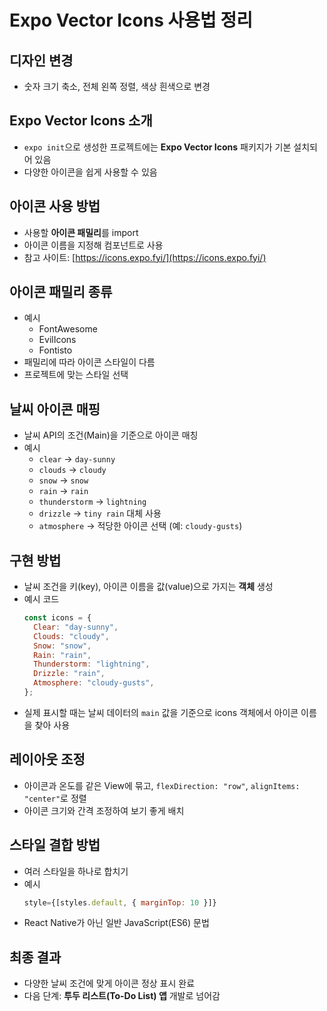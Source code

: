 # Expo Vector Icons 사용법 정리

## 디자인 변경
- 숫자 크기 축소, 전체 왼쪽 정렬, 색상 흰색으로 변경

## Expo Vector Icons 소개
- `expo init`으로 생성한 프로젝트에는 **Expo Vector Icons** 패키지가 기본 설치되어 있음
- 다양한 아이콘을 쉽게 사용할 수 있음

## 아이콘 사용 방법
- 사용할 **아이콘 패밀리**를 import
- 아이콘 이름을 지정해 컴포넌트로 사용
- 참고 사이트: [https://icons.expo.fyi/](https://icons.expo.fyi/)

## 아이콘 패밀리 종류
- 예시
  - FontAwesome
  - EvilIcons
  - Fontisto
- 패밀리에 따라 아이콘 스타일이 다름
- 프로젝트에 맞는 스타일 선택

## 날씨 아이콘 매핑
- 날씨 API의 조건(Main)을 기준으로 아이콘 매칭
- 예시
  - `clear` → `day-sunny`
  - `clouds` → `cloudy`
  - `snow` → `snow`
  - `rain` → `rain`
  - `thunderstorm` → `lightning`
  - `drizzle` → `tiny rain` 대체 사용
  - `atmosphere` → 적당한 아이콘 선택 (예: `cloudy-gusts`)

## 구현 방법
- 날씨 조건을 키(key), 아이콘 이름을 값(value)으로 가지는 **객체** 생성
- 예시 코드
  ```javascript
  const icons = {
    Clear: "day-sunny",
    Clouds: "cloudy",
    Snow: "snow",
    Rain: "rain",
    Thunderstorm: "lightning",
    Drizzle: "rain",
    Atmosphere: "cloudy-gusts",
  };
  ```
- 실제 표시할 때는 날씨 데이터의 `main` 값을 기준으로 icons 객체에서 아이콘 이름을 찾아 사용

## 레이아웃 조정
- 아이콘과 온도를 같은 View에 묶고, `flexDirection: "row"`, `alignItems: "center"`로 정렬
- 아이콘 크기와 간격 조정하여 보기 좋게 배치

## 스타일 결합 방법
- 여러 스타일을 하나로 합치기
- 예시
  ```javascript
  style={[styles.default, { marginTop: 10 }]}
  ```
- React Native가 아닌 일반 JavaScript(ES6) 문법

## 최종 결과
- 다양한 날씨 조건에 맞게 아이콘 정상 표시 완료
- 다음 단계: **투두 리스트(To-Do List) 앱** 개발로 넘어감